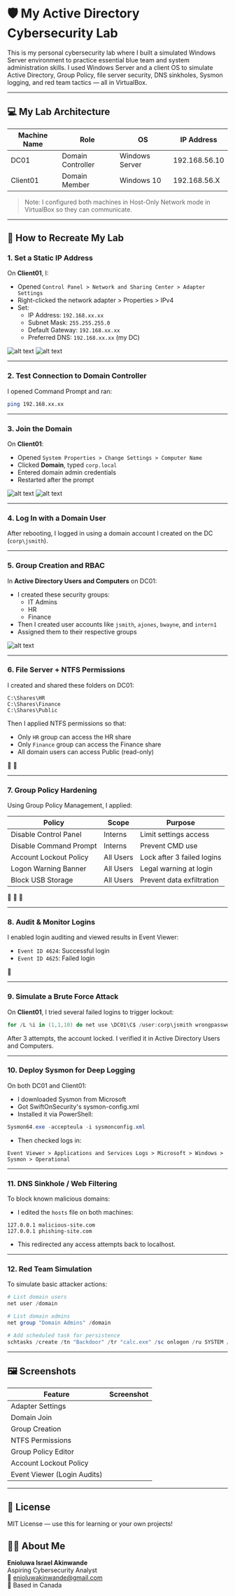# 🛡️ My Active Directory Cybersecurity Lab

This is my personal cybersecurity lab where I built a simulated Windows Server environment to practice essential blue team and system administration skills. I used Windows Server and a client OS to simulate Active Directory, Group Policy, file server security, DNS sinkholes, Sysmon logging, and red team tactics — all in VirtualBox.

---

## 💻 My Lab Architecture

| Machine Name | Role              | OS             | IP Address    |
| ------------ | ----------------- | -------------- | ------------- |
| DC01         | Domain Controller | Windows Server | 192.168.56.10 |
| Client01     | Domain Member     | Windows 10     | 192.168.56.X  |

> Note: I configured both machines in Host-Only Network mode in VirtualBox so they can communicate.

---

## 🚀 How to Recreate My Lab

### 1. Set a Static IP Address

On **Client01**, I:

- Opened `Control Panel > Network and Sharing Center > Adapter Settings`
- Right-clicked the network adapter > Properties > IPv4
- Set:
  - IP Address: `192.168.xx.xx`
  - Subnet Mask: `255.255.255.0`
  - Default Gateway: `192.168.xx.xx`
  - Preferred DNS: `192.168.xx.xx` (my DC)


![alt text][networksetting] ![alt text][adapter] 


[networksetting]: https://github.com/enioluww/activedirectory-Cyberlab/blob/9ab055417563108d172553165b93d48edaf919ef/networksetting.png
[adapter]: https://github.com/enioluww/activedirectory-Cyberlab/blob/efafdc69c12ae130628028cc3fda5ff93888fef3/Adapter%20settings.png

---

### 2. Test Connection to Domain Controller

I opened Command Prompt and ran:

```bash
ping 192.168.xx.xx
```

---

### 3. Join the Domain

On **Client01**:

- Opened `System Properties > Change Settings > Computer Name`
- Clicked **Domain**, typed `corp.local`
- Entered domain admin credentials
- Restarted after the prompt


![alt text][jd] ![alt text][jd2]

[jd2]: https://github.com/enioluww/activedirectory-Cyberlab/blob/62aab6ef6b3d6d9b8d16b84fa1d920512f0b3b02/JOIN%20DOMAIN.png


[jd]:https://github.com/enioluww/activedirectory-Cyberlab/blob/62aab6ef6b3d6d9b8d16b84fa1d920512f0b3b02/JOIN%20DOMAIN.png


---

### 4. Log In with a Domain User

After rebooting, I logged in using a domain account I created on the DC (`corp\jsmith`).

---

### 5. Group Creation and RBAC

In **Active Directory Users and Computers** on DC01:

- I created these security groups:
  - IT Admins
  - HR
  - Finance
- Then I created user accounts like `jsmith`, `ajones`, `bwayne`, and `intern1`
- Assigned them to their respective groups

![alt text][logo]

[logo]: https://github.com/enioluww/activedirectory-Cyberlab/blob/60dd36fe9a89e6a30f8c7336a987988a82c41e28/JOIN%20DOMAIN.png

---

### 6. File Server + NTFS Permissions

I created and shared these folders on DC01:

```
C:\Shares\HR
C:\Shares\Finance
C:\Shares\Public
```

Then I applied NTFS permissions so that:

- Only `HR` group can access the HR share
- Only `Finance` group can access the Finance share
- All domain users can access Public (read-only)

📸  📸&#x20;

---

### 7. Group Policy Hardening

Using Group Policy Management, I applied:

| Policy                 | Scope     | Purpose                    |
| ---------------------- | --------- | -------------------------- |
| Disable Control Panel  | Interns   | Limit settings access      |
| Disable Command Prompt | Interns   | Prevent CMD use            |
| Account Lockout Policy | All Users | Lock after 3 failed logins |
| Logon Warning Banner   | All Users | Legal warning at login     |
| Block USB Storage      | All Users | Prevent data exfiltration  |

📸  📸  📸&#x20;

---

### 8. Audit & Monitor Logins

I enabled login auditing and viewed results in Event Viewer:

- `Event ID 4624`: Successful login
- `Event ID 4625`: Failed login

📸&#x20;

---

### 9. Simulate a Brute Force Attack

On **Client01**, I tried several failed logins to trigger lockout:

```powershell
for /L %i in (1,1,10) do net use \DC01\C$ /user:corp\jsmith wrongpassword
```

After 3 attempts, the account locked. I verified it in Active Directory Users and Computers.

---

### 10. Deploy Sysmon for Deep Logging

On both DC01 and Client01:

- I downloaded Sysmon from Microsoft
- Got SwiftOnSecurity's sysmon-config.xml
- Installed it via PowerShell:

```powershell
Sysmon64.exe -accepteula -i sysmonconfig.xml
```

- Then checked logs in:

```
Event Viewer > Applications and Services Logs > Microsoft > Windows > Sysmon > Operational
```

---

### 11. DNS Sinkhole / Web Filtering

To block known malicious domains:

- I edited the `hosts` file on both machines:

```plaintext
127.0.0.1 malicious-site.com
127.0.0.1 phishing-site.com
```

- This redirected any access attempts back to localhost.

---

### 12. Red Team Simulation

To simulate basic attacker actions:

```powershell
# List domain users
net user /domain

# List domain admins
net group "Domain Admins" /domain

# Add scheduled task for persistence
schtasks /create /tn "Backdoor" /tr "calc.exe" /sc onlogon /ru SYSTEM /f
```

---

## 🖼️ Screenshots

| Feature                     | Screenshot |
| --------------------------- | ---------- |
| Adapter Settings            |            |
| Domain Join                 |            |
| Group Creation              |            |
| NTFS Permissions            |            |
| Group Policy Editor         |            |
| Account Lockout Policy      |            |
| Event Viewer (Login Audits) |            |

---

## 📄 License

MIT License — use this for learning or your own projects!

## 🙋‍♂️ About Me

**Enioluwa Israel Akinwande**\
Aspiring Cybersecurity Analyst\
📧 [enioluwakinwande@gmail.com](mailto\:enioluwakinwande@gmail.com)\
📍 Based in Canada

